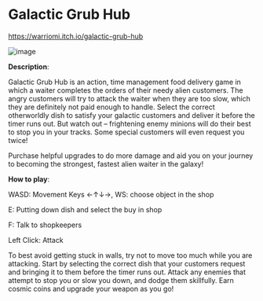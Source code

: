 <h1>Galactic Grub Hub</h1>

https://warriomi.itch.io/galactic-grub-hub
<picture>
 <source media="(prefers-color-scheme: dark)" srcset="https://github.com/user-attachments/assets/c998550c-91f8-48c4-9f8f-389768858114">
 <source media="(prefers-color-scheme: light)" srcset="https://github.com/user-attachments/assets/bcfb0be8-e693-440c-9e45-ce9493f00779">
<!--  <img alt="Illustrated picture of Galactic Grub Hub." src="![image](https://github.com/user-attachments/assets/6194e8d7-334b-400c-8c6f-b41ffba13948)
">
</picture> -->
![image](https://github.com/user-attachments/assets/ed0eb427-8d01-43d0-88c0-4b0f26e208d9)

**Description**:

Galactic Grub Hub is an action, time management food delivery game in which a waiter completes the orders of their needy alien customers. The angry customers will try to attack the waiter when they are too slow, which they are definitely not paid enough to handle. Select the correct otherworldly dish to satisfy your galactic customers and deliver it before the timer runs out. But watch out – frightening enemy minions will do their best to stop you in your tracks. Some special customers will even request you twice!

Purchase helpful upgrades to do more damage and aid you on your journey to becoming the strongest, fastest alien waiter in the galaxy!

**How to play**: 

WASD: Movement Keys ←↑↓→, WS: choose object in the shop

E: Putting down dish and select the buy in shop

F: Talk to shopkeepers

Left Click: Attack

To best avoid getting stuck in walls, try not to move too much while you are attacking. Start by selecting the correct dish that your customers request and bringing it to them before the timer runs out. Attack any enemies that attempt to stop you or slow you down, and dodge them skillfully. Earn cosmic coins and upgrade your weapon as you go!
